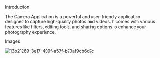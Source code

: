 Introduction

The Camera Application is a powerful and user-friendly application designed to capture high-quality photos and videos. It comes with various features like filters, editing tools, and sharing options to enhance your photography experience.


Images

![13b21269-3e17-409f-a57f-b70af9cb6d7c](https://github.com/mayureshjoyashi/Camera-Application/assets/123731670/4ff44bf4-93da-44ad-886f-50905c7af603)
